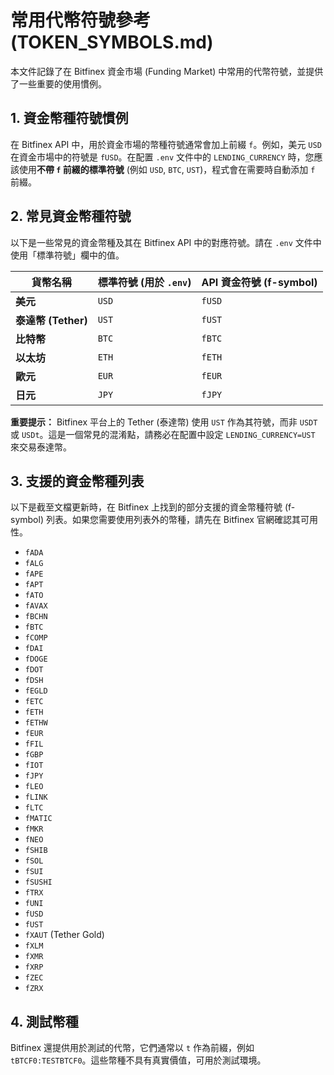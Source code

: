 # 常用代幣符號參考 (TOKEN_SYMBOLS.md)

本文件記錄了在 Bitfinex 資金市場 (Funding Market) 中常用的代幣符號，並提供了一些重要的使用慣例。

## 1. 資金幣種符號慣例

在 Bitfinex API 中，用於資金市場的幣種符號通常會加上前綴 `f`。例如，美元 `USD` 在資金市場中的符號是 `fUSD`。在配置 `.env` 文件中的 `LENDING_CURRENCY` 時，您應該使用**不帶 `f` 前綴的標準符號** (例如 `USD`, `BTC`, `UST`)，程式會在需要時自動添加 `f` 前綴。

## 2. 常見資金幣種符號

以下是一些常見的資金幣種及其在 Bitfinex API 中的對應符號。請在 `.env` 文件中使用「標準符號」欄中的值。

| 貨幣名稱           | 標準符號 (用於 `.env`) | API 資金符號 (f-symbol) |
| ------------------ | ---------------------- | ----------------------- |
| **美元**           | `USD`                  | `fUSD`                  |
| **泰達幣 (Tether)**| `UST`                  | `fUST`                  |
| **比特幣**         | `BTC`                  | `fBTC`                  |
| **以太坊**         | `ETH`                  | `fETH`                  |
| **歐元**           | `EUR`                  | `fEUR`                  |
| **日元**           | `JPY`                  | `fJPY`                  |

**重要提示：** Bitfinex 平台上的 Tether (泰達幣) 使用 `UST` 作為其符號，而非 `USDT` 或 `USDt`。這是一個常見的混淆點，請務必在配置中設定 `LENDING_CURRENCY=UST` 來交易泰達幣。

## 3. 支援的資金幣種列表

以下是截至文檔更新時，在 Bitfinex 上找到的部分支援的資金幣種符號 (f-symbol) 列表。如果您需要使用列表外的幣種，請先在 Bitfinex 官網確認其可用性。

- `fADA`
- `fALG`
- `fAPE`
- `fAPT`
- `fATO`
- `fAVAX`
- `fBCHN`
- `fBTC`
- `fCOMP`
- `fDAI`
- `fDOGE`
- `fDOT`
- `fDSH`
- `fEGLD`
- `fETC`
- `fETH`
- `fETHW`
- `fEUR`
- `fFIL`
- `fGBP`
- `fIOT`
- `fJPY`
- `fLEO`
- `fLINK`
- `fLTC`
- `fMATIC`
- `fMKR`
- `fNEO`
- `fSHIB`
- `fSOL`
- `fSUI`
- `fSUSHI`
- `fTRX`
- `fUNI`
- `fUSD`
- `fUST`
- `fXAUT` (Tether Gold)
- `fXLM`
- `fXMR`
- `fXRP`
- `fZEC`
- `fZRX`

## 4. 測試幣種

Bitfinex 還提供用於測試的代幣，它們通常以 `t` 作為前綴，例如 `tBTCF0:TESTBTCF0`。這些幣種不具有真實價值，可用於測試環境。
